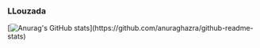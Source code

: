### LLouzada

[![Anurag's GitHub stats](https://github-readme-stats.vercel.app/api?username=LLouzada1')](https://github.com/anuraghazra/github-readme-stats)


